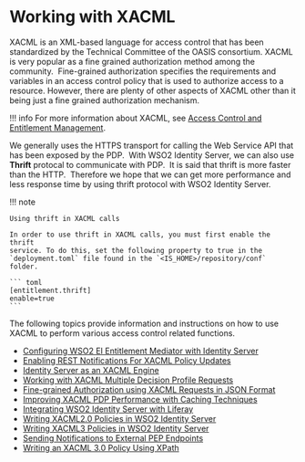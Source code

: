 # Working with XACML

XACML is an XML-based language for access control that has been
standardized by the Technical Committee of the OASIS consortium. XACML
is very popular as a fine grained authorization method among the
community.  Fine-grained authorization specifies the requirements and
variables in an access control policy that is used to authorize access
to a resource. However, there are plenty of other aspects of XACML other
than it being just a fine grained authorization mechanism.

!!! info
    For more information about XACML, see [Access Control and Entitlement
    Management](../../getting-started/access-control-and-entitlement-management#introducing-xacml).

We generally uses the HTTPS transport for calling the Web Service API
that has been exposed by the PDP.  With WSO2 Identity Server, we can
also use **Thrift** protocal to communicate with PDP.  It is said that
thrift is more faster than the HTTP.  Therefore we hope that we can get
more performance and less response time by using thrift protocol with
WSO2 Identity Server.

  

!!! note
    
    Using thrift in XACML calls
    
    In order to use thrift in XACML calls, you must first enable the thrift
    service. To do this, set the following property to true in the `deployment.toml` file found in the `<IS_HOME>/repository/conf` folder.
    
    ``` toml
    [entitlement.thrift] 
    enable=true
    ```
    

The following topics provide information and instructions on how to use
XACML to perform various access control related functions.

-   [Configuring WSO2 EI Entitlement Mediator with Identity
    Server](../../tutorials/configuring-wso2-ei-entitlement-mediator-with-identity-server)
-   [Enabling REST Notifications For XACML Policy
    Updates](../../tutorials/enabling-rest-notifications-for-xacml-policy-updates)
-   [Identity Server as an XACML
    Engine](../../tutorials/identity-server-as-an-xacml-engine)
-   [Working with XACML Multiple Decision Profile
    Requests](../../tutorials/working-with-xacml-multiple-decision-profile-requests)
-   [Fine-grained Authorization using XACML Requests in JSON
    Format](../../tutorials/fine-grained-authorization-using-xacml-requests-in-json-format)
-   [Improving XACML PDP Performance with Caching
    Techniques](../../tutorials/improving-xacml-pdp-performance-with-caching-techniques)
-   [Integrating WSO2 Identity Server with
    Liferay](../../tutorials/integrating-wso2-identity-server-with-liferay)
-   [Writing XACML2.0 Policies in WSO2 Identity
    Server](../../tutorials/writing-xacml2.0-policies-in-wso2-identity-server)
-   [Writing XACML3 Policies in WSO2 Identity
    Server](../../tutorials/writing-xacml3-policies-in-wso2-identity-server)
-   [Sending Notifications to External PEP
    Endpoints](../../tutorials/sending-notifications-to-external-pep-endpoints)
-   [Writing an XACML 3.0 Policy Using
    XPath](../../tutorials/writing-a-xacml-3.0-policy-using-xpath)
